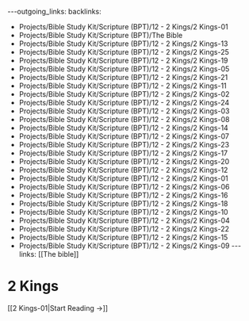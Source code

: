 ---outgoing_links:
backlinks:
  - Projects/Bible Study Kit/Scripture (BPT)/12 - 2 Kings/2 Kings-01
  - Projects/Bible Study Kit/Scripture (BPT)/The Bible
  - Projects/Bible Study Kit/Scripture (BPT)/12 - 2 Kings/2 Kings-13
  - Projects/Bible Study Kit/Scripture (BPT)/12 - 2 Kings/2 Kings-25
  - Projects/Bible Study Kit/Scripture (BPT)/12 - 2 Kings/2 Kings-19
  - Projects/Bible Study Kit/Scripture (BPT)/12 - 2 Kings/2 Kings-05
  - Projects/Bible Study Kit/Scripture (BPT)/12 - 2 Kings/2 Kings-21
  - Projects/Bible Study Kit/Scripture (BPT)/12 - 2 Kings/2 Kings-11
  - Projects/Bible Study Kit/Scripture (BPT)/12 - 2 Kings/2 Kings-02
  - Projects/Bible Study Kit/Scripture (BPT)/12 - 2 Kings/2 Kings-24
  - Projects/Bible Study Kit/Scripture (BPT)/12 - 2 Kings/2 Kings-03
  - Projects/Bible Study Kit/Scripture (BPT)/12 - 2 Kings/2 Kings-08
  - Projects/Bible Study Kit/Scripture (BPT)/12 - 2 Kings/2 Kings-14
  - Projects/Bible Study Kit/Scripture (BPT)/12 - 2 Kings/2 Kings-07
  - Projects/Bible Study Kit/Scripture (BPT)/12 - 2 Kings/2 Kings-23
  - Projects/Bible Study Kit/Scripture (BPT)/12 - 2 Kings/2 Kings-17
  - Projects/Bible Study Kit/Scripture (BPT)/12 - 2 Kings/2 Kings-20
  - Projects/Bible Study Kit/Scripture (BPT)/12 - 2 Kings/2 Kings-12
  - Projects/Bible Study Kit/Scripture (BPT)/12 - 2 Kings/2 Kings-01
  - Projects/Bible Study Kit/Scripture (BPT)/12 - 2 Kings/2 Kings-06
  - Projects/Bible Study Kit/Scripture (BPT)/12 - 2 Kings/2 Kings-16
  - Projects/Bible Study Kit/Scripture (BPT)/12 - 2 Kings/2 Kings-18
  - Projects/Bible Study Kit/Scripture (BPT)/12 - 2 Kings/2 Kings-10
  - Projects/Bible Study Kit/Scripture (BPT)/12 - 2 Kings/2 Kings-04
  - Projects/Bible Study Kit/Scripture (BPT)/12 - 2 Kings/2 Kings-22
  - Projects/Bible Study Kit/Scripture (BPT)/12 - 2 Kings/2 Kings-15
  - Projects/Bible Study Kit/Scripture (BPT)/12 - 2 Kings/2 Kings-09
---links: [[The bible]]
# 2 Kings

[[2 Kings-01|Start Reading →]]
